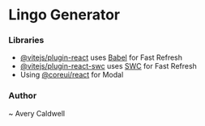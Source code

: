 # Lingo Generator

### Libraries

- [@vitejs/plugin-react](https://github.com/vitejs/vite-plugin-react/blob/main/packages/plugin-react/README.md) uses [Babel](https://babeljs.io/) for Fast Refresh
- [@vitejs/plugin-react-swc](https://github.com/vitejs/vite-plugin-react-swc) uses [SWC](https://swc.rs/) for Fast Refresh
- Using [@coreui/react](https://www.npmjs.com/package/@coreui/react#quick-start) for Modal

### Author

~ Avery Caldwell
